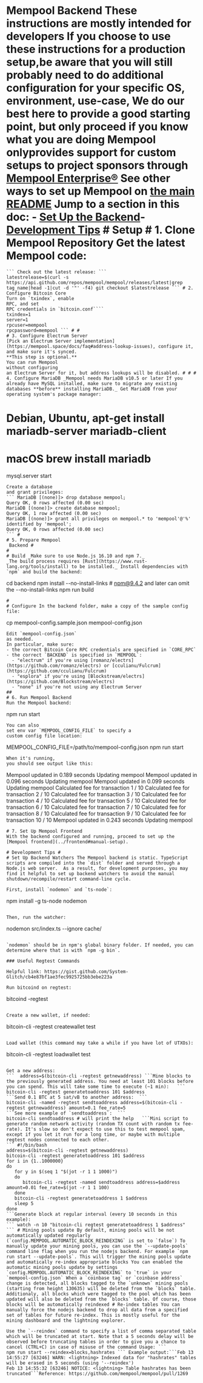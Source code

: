 # Mempool Backend These instructions are mostly intended for developers If  you choose to use these instructions for a production setup,be aware that you will still probably need to do additional configuration for your specific OS, environment, use-case, We do our best here to provide  a good starting point, but only proceed if you know what you are doing Mempool onlyprovides  support for custom setups to project sponsors through [Mempool Enterprise®](https://mempool.space/enterprise) See other ways to set up Mempool on [the main README](#installation-methods) Jump to a section in this doc:    - [Set Up the Backend](#setup)- [Development Tips](#development-tips) # Setup # 1. Clone Mempool Repository Get the latest Mempool code:
```git clone https://github.com/mempool/mempool cd mempool
``` Check out the latest release: ```
latestrelease=$(curl -s https://api.github.com/repos/mempool/mempool/releases/latest|grep tag_name|head -1|cut -d '"' -f4) git checkout $latestrelease ``` # 2. Configure Bitcoin Core
Turn on `txindex`, enable
RPC, and set
RPC credentials in `bitcoin.conf````
txindex=1
server=1
rpcuser=mempool
rpcpassword=mempool ``` # #
# 3. Configure Electrum Server
[Pick an Electrum Server implementation]
(https://mempool.space/docs/faq#address-lookup-issues), configure it, 
and make sure it's synced.
**This step is optional.** 
You can run Mempool 
without configuring
an Electrum Server for it, but address lookups will be disabled. # # # 4. Configure MariaDB _Mempool needs MariaDB v10.5 or later If you already have MySQL installed, make sure to migrate any existing databases **before** installing MariaDB._ Get MariaDB from your operating system's package manager:
```
# Debian, Ubuntu, apt-get install mariadb-server mariadb-client 
# macOS brew install mariadb
mysql.server start
```
Create a database
and grant privileges:
``` MariaDB [(none)]> drop database mempool;
Query OK, 0 rows affected (0.00 sec)
MariaDB [(none)]> create database mempool;
Query OK, 1 row affected (0.00 sec)
MariaDB [(none)]> grant all privileges on mempool.* to 'mempool'@'%' identified by 'mempool';
Query OK, 0 rows affected (0.00 sec)
``` #
# 5. Prepare Mempool
 Backend #
#
# Build _Make sure to use Node.js 16.10 and npm 7._
_The build process requires [Rust](https://www.rust-lang.org/tools/install) to be installed._ Install dependencies with `npm` and build the backend:
```
cd backend
npm install --no-install-links # npm@9.4.2 and later can omit the --no-install-links
npm run build
``` #
#
# Configure In the backend folder, make a copy of the sample config file:
```
cp mempool-config.sample.json mempool-config.json
```
Edit `mempool-config.json` 
as needed. 
In particular, make sure:
- the correct Bitcoin Core RPC credentials are specified in `CORE_RPC`
- the correct `BACKEND` is specified in `MEMPOOL`:
  - "electrum" if you're using [romanz/electrs](https://github.com/romanz/electrs) or [cculianu/Fulcrum](https://github.com/cculianu/Fulcrum)
  - "esplora" if you're using [Blockstream/electrs](https://github.com/Blockstream/electrs)
  - "none" if you're not using any Electrum Server
##
# 6. Run Mempool Backend
Run the Mempool backend:

```
npm run start

```
You can also
set env var `MEMPOOL_CONFIG_FILE` to specify a
custom config file location:
```
MEMPOOL_CONFIG_FILE=/path/to/mempool-config.json npm run start
```
When it's running,
you should see output like this:

```
Mempool updated in 0.189 seconds
Updating mempool
Mempool updated in 0.096 seconds
Updating mempool
Mempool updated in 0.099 seconds
Updating mempool
Calculated fee for transaction 1 / 10
Calculated fee for transaction 2 / 10
Calculated fee for transaction 3 / 10
Calculated fee for transaction 4 / 10
Calculated fee for transaction 5 / 10
Calculated fee for transaction 6 / 10
Calculated fee for transaction 7 / 10
Calculated fee for transaction 8 / 10
Calculated fee for transaction 9 / 10
Calculated fee for transaction 10 / 10
Mempool updated in 0.243 seconds
Updating mempool
```
# 7. Set Up Mempool Frontend
With the backend configured and running, proceed to set up the [Mempool frontend](../frontend#manual-setup).

# Development Tips #
# Set Up Backend Watchers The Mempool backend is static. TypeScript scripts are compiled into the `dist` folder and served through a Node.js web server.  As a result, for development purposes, you may find it helpful to set up backend watchers to avoid the manual shutdown/recompile/restart command-line cycle.

First, install `nodemon` and `ts-node`:

```
npm install -g ts-node nodemon
```

Then, run the watcher:

```
nodemon src/index.ts --ignore cache/
```

`nodemon` should be in npm's global binary folder. If needed, you can determine where that is with `npm -g bin`.

### Useful Regtest Commands

Helpful link: https://gist.github.com/System-Glitch/cb4e87bf1ae3fec9925725bb3ebe223a

Run bitcoind on regtest:
   ```
   bitcoind -regtest
   ```

Create a new wallet, if needed:
   ```
   bitcoin-cli -regtest createwallet test
   ```

Load wallet (this command may take a while if you have lot of UTXOs):
   ```
   bitcoin-cli -regtest loadwallet test
   ```

Get a new address:
   ```  address=$(bitcoin-cli -regtest getnewaddress) ```Mine blocks to the previously generated address. You need at least 101 blocks before you can spend. This will take some time to execute (~1 min):   ```
   bitcoin-cli -regtest generatetoaddress 101 $address
   ```Send 0.1 BTC at 5 sat/vB to another address:  ```
   bitcoin-cli -named -regtest sendtoaddress address=$(bitcoin-cli -regtest getnewaddress) amount=0.1 fee_rate=5
   ```See more example of `sendtoaddress`:  ```
   bitcoin-cli sendtoaddress # will print the help   ```Mini script to generate random network activity (random TX count with random tx fee-rate). It's slow so don't expect to use this to test mempool spam, except if you let it run for a long time, or maybe with multiple regtest nodes connected to each other.
   ``` #!/bin/bash
   address=$(bitcoin-cli -regtest getnewaddress)
   bitcoin-cli -regtest generatetoaddress 101 $address
   for i in {1..1000000}
   do
      for y in $(seq 1 "$(jot -r 1 1 1000)")
      do
         bitcoin-cli -regtest -named sendtoaddress address=$address amount=0.01 fee_rate=$(jot -r 1 1 100)
      done
      bitcoin-cli -regtest generatetoaddress 1 $address
      sleep 5
   done
   ```Generate block at regular interval (every 10 seconds in this example):
   ``` watch -n 10 "bitcoin-cli regtest generatetoaddress 1 $address"
   ``` # Mining pools update By default, mining pools will be not automatically updated regularly (`config.MEMPOOL.AUTOMATIC_BLOCK_REINDEXING` is set to `false`) To manually update your mining pools, you can use the `--update-pools` command line flag when you run the nodejs backend. For example `npm run start --update-pools`. This will trigger the mining pools update and automatically re-index appropriate blocks You can enabled the automatic mining pools update by settings `config.MEMPOOL.AUTOMATIC_BLOCK_REINDEXING` to `true` in your `mempool-config.json` When a `coinbase tag` or `coinbase address` change is detected, all blocks tagged to the `unknown` mining pools (starting from height 130635) will be deleted from the `blocks` table. Additionaly, all blocks which were tagged to the pool which has been updated will also be deleted from the `blocks` table. Of course, those blocks will be automatically reindexed # Re-index tables You can manually force the nodejs backend to drop all data from a specified set of tables for future re-index. This is mostly useful for the mining dashboard and the lightning explorer.

Use the `--reindex` command to specify a list of comma separated table which will be truncated at start. Note that a 5 seconds delay will be observed before truncating tables in order to give you a chance to cancel (CTRL+C) in case of misuse of the command Usage: ```
npm run start --reindex=blocks,hashrates ``` Example output:```Feb 13 14:55:27 [63246] WARN: <lightning> Indexed data for "hashrates" tables will be erased in 5 seconds (using '--reindex')
Feb 13 14:55:32 [63246] NOTICE: <lightning> Table hashrates has been truncated```Reference: https://github.com/mempool/mempool/pull/1269
